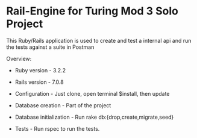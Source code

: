 # Rail-Engine for Turing Mod 3 Solo Project

This Ruby/Rails application is used to create and test a internal api and run the tests against a suite in Postman

Overview:

* Ruby version - 3.2.2
* Rails version - 7.0.8

* Configuration - Just clone, open terminal $install, then update

* Database creation - Part of the project

* Database initialization - Run rake db:{drop,create,migrate,seed}

* Tests - Run rspec to run the tests.
